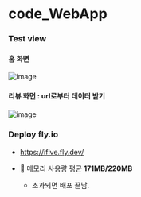 # code_WebApp

### Test view

#### 홈 화면

![image](https://github.com/aaingyunii/workflow-flyio-in-GithubActions/assets/31847834/461faf68-76c2-4df0-a48d-3fa629608b92)

#### 리뷰 화면 : url로부터 데이터 받기

![image](https://github.com/team-i-Five/code_WebApp/assets/57933156/9d1485e8-0784-4dc5-95a6-79a67e798e67)


### Deploy fly.io

- https://ifive.fly.dev/

- 🚨 메모리 사용량 평균 **171MB/220MB** 
    - 초과되면 배포 끝남.
